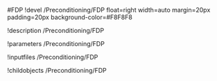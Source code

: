 <!-- MOOSE Object Documentation Stub: Remove this when content is added. -->
#FDP
!devel /Preconditioning/FDP float=right width=auto margin=20px padding=20px background-color=#F8F8F8

!description /Preconditioning/FDP

!parameters /Preconditioning/FDP

!inputfiles /Preconditioning/FDP

!childobjects /Preconditioning/FDP
